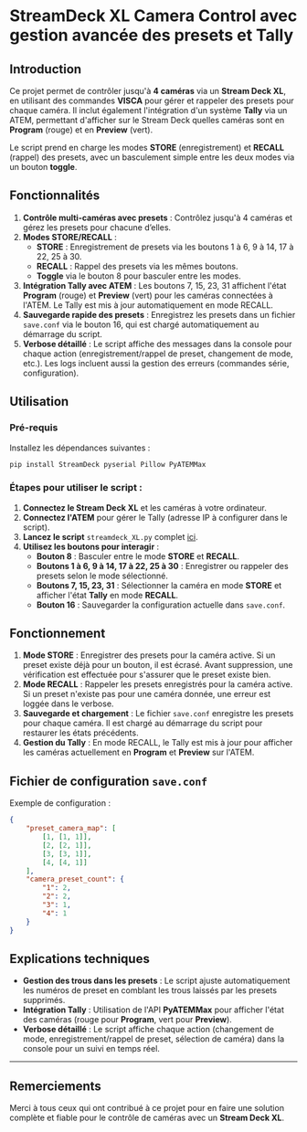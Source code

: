 # StreamDeck XL Camera Control avec gestion avancée des presets et Tally

## Introduction

Ce projet permet de contrôler jusqu'à **4 caméras** via un **Stream Deck XL**, en utilisant des commandes **VISCA** pour gérer et rappeler des presets pour chaque caméra. Il inclut également l'intégration d'un système **Tally** via un ATEM, permettant d'afficher sur le Stream Deck quelles caméras sont en **Program** (rouge) et en **Preview** (vert).

Le script prend en charge les modes **STORE** (enregistrement) et **RECALL** (rappel) des presets, avec un basculement simple entre les deux modes via un bouton **toggle**.

## Fonctionnalités

1. **Contrôle multi-caméras avec presets** : Contrôlez jusqu'à 4 caméras et gérez les presets pour chacune d’elles.
2. **Modes STORE/RECALL** :
   - **STORE** : Enregistrement de presets via les boutons 1 à 6, 9 à 14, 17 à 22, 25 à 30.
   - **RECALL** : Rappel des presets via les mêmes boutons.
   - **Toggle** via le bouton 8 pour basculer entre les modes.
3. **Intégration Tally avec ATEM** : Les boutons 7, 15, 23, 31 affichent l'état **Program** (rouge) et **Preview** (vert) pour les caméras connectées à l'ATEM. Le Tally est mis à jour automatiquement en mode RECALL.
4. **Sauvegarde rapide des presets** : Enregistrez les presets dans un fichier `save.conf` via le bouton 16, qui est chargé automatiquement au démarrage du script.
5. **Verbose détaillé** : Le script affiche des messages dans la console pour chaque action (enregistrement/rappel de preset, changement de mode, etc.). Les logs incluent aussi la gestion des erreurs (commandes série, configuration).

## Utilisation

### Pré-requis

Installez les dépendances suivantes :

```bash
pip install StreamDeck pyserial Pillow PyATEMMax
```

### Étapes pour utiliser le script :

1. **Connectez le Stream Deck XL** et les caméras à votre ordinateur.
2. **Connectez l'ATEM** pour gérer le Tally (adresse IP à configurer dans le script).
3. **Lancez le script** `streamdeck_XL.py` complet [ici](./streamdeck_XL.py).
4. **Utilisez les boutons pour interagir** :
   - **Bouton 8** : Basculer entre le mode **STORE** et **RECALL**.
   - **Boutons 1 à 6, 9 à 14, 17 à 22, 25 à 30** : Enregistrer ou rappeler des presets selon le mode sélectionné.
   - **Boutons 7, 15, 23, 31** : Sélectionner la caméra en mode **STORE** et afficher l'état **Tally** en mode **RECALL**.
   - **Bouton 16** : Sauvegarder la configuration actuelle dans `save.conf`.

## Fonctionnement

1. **Mode STORE** : Enregistrer des presets pour la caméra active. Si un preset existe déjà pour un bouton, il est écrasé. Avant suppression, une vérification est effectuée pour s'assurer que le preset existe bien.
2. **Mode RECALL** : Rappeler les presets enregistrés pour la caméra active. Si un preset n'existe pas pour une caméra donnée, une erreur est loggée dans le verbose.
3. **Sauvegarde et chargement** : Le fichier `save.conf` enregistre les presets pour chaque caméra. Il est chargé au démarrage du script pour restaurer les états précédents.
4. **Gestion du Tally** : En mode RECALL, le Tally est mis à jour pour afficher les caméras actuellement en **Program** et **Preview** sur l'ATEM.

## Fichier de configuration `save.conf`

Exemple de configuration :

```json
{
    "preset_camera_map": [
        [1, [1, 1]],
        [2, [2, 1]],
        [3, [3, 1]],
        [4, [4, 1]]
    ],
    "camera_preset_count": {
        "1": 2,
        "2": 2,
        "3": 1,
        "4": 1
    }
}
```

## Explications techniques

- **Gestion des trous dans les presets** : Le script ajuste automatiquement les numéros de preset en comblant les trous laissés par les presets supprimés.
- **Intégration Tally** : Utilisation de l'API **PyATEMMax** pour afficher l'état des caméras (rouge pour **Program**, vert pour **Preview**).
- **Verbose détaillé** : Le script affiche chaque action (changement de mode, enregistrement/rappel de preset, sélection de caméra) dans la console pour un suivi en temps réel.

---

## Remerciements

Merci à tous ceux qui ont contribué à ce projet pour en faire une solution complète et fiable pour le contrôle de caméras avec un **Stream Deck XL**.
